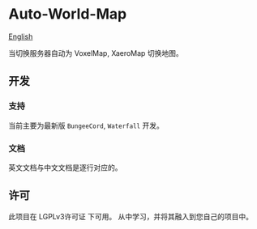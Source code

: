 # Auto-World-Map

[English](./README.md)

当切换服务器自动为 VoxelMap, XaeroMap 切换地图。

## 开发

### 支持

当前主要为最新版 `BungeeCord`, `Waterfall` 开发。

### 文档

英文文档与中文文档是逐行对应的。

## 许可

此项目在 LGPLv3许可证 下可用。 从中学习，并将其融入到您自己的项目中。